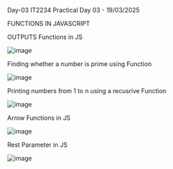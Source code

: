 Day-03
IT2234 Practical  Day 03 - 19/03/2025

FUNCTIONS IN JAVASCRIPT

OUTPUTS
Functions in JS

![image](https://github.com/user-attachments/assets/2b934d35-4546-46f6-ac87-d8c49b79ef1b)

Finding whether a number is prime using Function

![image](https://github.com/user-attachments/assets/bf587bb8-bd12-4064-ba2c-fb1024a1e820)

Printing numbers from 1 to n using a recusrive Function

![image](https://github.com/user-attachments/assets/446d2b43-a09d-453e-8df8-7397df97fe83)

Arrow Functions in JS

![image](https://github.com/user-attachments/assets/6e2f4df8-805e-4d64-9bf9-730767c89d85)

Rest Parameter in JS

![image](https://github.com/user-attachments/assets/74acea20-f363-4d9a-9563-09d55d492781)





